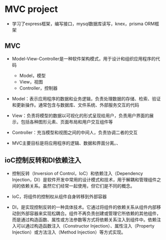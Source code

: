 # MVC project

- 学习了express框架，编写接口，mysql数据库读写，knex，prisma ORM框架

## MVC

- Model-View-Controller是一种软件架构模式，用于设计和组织应用程序的代码
  - Model，模型
  - View，视图
  - Controller，控制器

- Model：表示应用程序的数据和业务逻辑，负责处理数据的存储、检索、验证和更新操作。通常包含与数据库、文件系统、外部服务交互的代码

- View：负责将模型的数据以可视化的形式呈现给用户，负责用户界面的展示，包括各种图形元素、页面布局和用户交互组件等

- Controller：充当模型和视图之间的中间人，负责协调二者的交互

- MVC主要目标是将应用程序的逻辑、数据和界面分离。、

## ioC控制反转和DI依赖注入

- 控制反转（Inversion of Control，IoC）和依赖注入（Dependency Injection，DI）是软件开发中常用的设计模式和技术，用于解耦和管理组件之间的依赖关系。虽然它们经常一起使用，但它们是不同的概念。

- IoC，将组件的控制权从组件自身转移到外部容器

- DI，是实现控制反转的一种具体技术。它通过将组件的依赖关系从组件内部移动到外部容器来实现松耦合。组件不再负责创建或管理它所依赖的其他组件，而是通过构造函数、属性或方法参数等方式将依赖关系注入到组件中。依赖注入可以通过构造函数注入（Constructor Injection）、属性注入（Property Injection）或方法注入（Method Injection）等方式实现。

